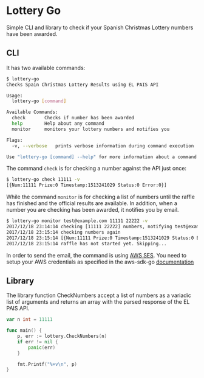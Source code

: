 # Lottery Go

Simple CLI and library to check if your Spanish Christmas Lottery numbers have been awarded.

## CLI

It has two available commands:

```bash
$ lottery-go
Checks Spain Christmas Lottery Results using EL PAIS API

Usage:
  lottery-go [command]

Available Commands:
  check       Checks if number has been awarded
  help        Help about any command
  monitor     monitors your lottery numbers and notifies you

Flags:
  -v, --verbose   prints verbose information during command execution

Use "lottery-go [command] --help" for more information about a command.
```

The command `check` is for checking a number against the API just once:

```bash
$ lottery-go check 11111 -v
[{Num:11111 Prize:0 Timestamp:1513241029 Status:0 Error:0}]
```

While the command `monitor` is for checking a list of numbers until the raffle has finished and the official results are available. In addition, when a number you are checking has been awarded, it notifies you by email.

```bash
$ lottery-go monitor test@example.com 11111 22222 -v
2017/12/18 23:14:14 checking [11111 22222] numbers, notifying test@example.com
2017/12/18 23:15:14 checking numbers again
2017/12/18 23:15:14 [{Num:11111 Prize:0 Timestamp:1513241029 Status:0 Error:0} {Num:22222 Prize:0 Timestamp:1513241029 Status:0 Error:0}]
2017/12/18 23:15:14 raffle has not started yet. Skipping...
```

In order to send the email, the command is using [AWS SES](https://aws.amazon.com/ses/). You need to setup your AWS credentials as specified in the aws-sdk-go [documentation](https://github.com/aws/aws-sdk-go#configuring-credentials)

## Library

The library function CheckNumbers accept a list of numbers as a variadic list of arguments and returns an array with the parsed response of the EL PAIS API.

```go
var n int = 11111 

func main() {
	p, err := lottery.CheckNumbers(n)
	if err != nil {
		panic(err)
	}

	fmt.Printf("%+v\n", p)
}
```
